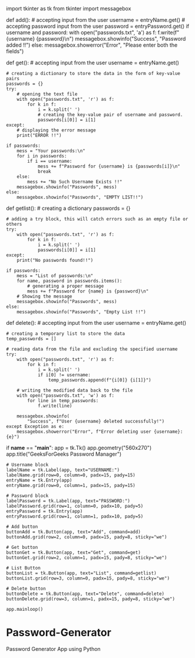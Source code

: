 import tkinter as tk
from tkinter import messagebox


def add():
    # accepting input from the user
    username = entryName.get()
    # accepting password input from the user
    password = entryPassword.get()
    if username and password:
        with open("passwords.txt", 'a') as f:
            f.write(f"{username} {password}\n")
        messagebox.showinfo("Success", "Password added !!")
    else:
        messagebox.showerror("Error", "Please enter both the fields")


def get():
    # accepting input from the user
    username = entryName.get()

    # creating a dictionary to store the data in the form of key-value pairs
    passwords = {}
    try:
        # opening the text file
        with open("passwords.txt", 'r') as f:
            for k in f:
                i = k.split(' ')
                # creating the key-value pair of username and password.
                passwords[i[0]] = i[1]
    except:
        # displaying the error message
        print("ERROR !!")

    if passwords:
        mess = "Your passwords:\n"
        for i in passwords:
            if i == username:
                mess += f"Password for {username} is {passwords[i]}\n"
                break
        else:
            mess += "No Such Username Exists !!"
        messagebox.showinfo("Passwords", mess)
    else:
        messagebox.showinfo("Passwords", "EMPTY LIST!!")


def getlist():
    # creating a dictionary
    passwords = {}

    # adding a try block, this will catch errors such as an empty file or others
    try:
        with open("passwords.txt", 'r') as f:
            for k in f:
                i = k.split(' ')
                passwords[i[0]] = i[1]
    except:
        print("No passwords found!!")

    if passwords:
        mess = "List of passwords:\n"
        for name, password in passwords.items():
            # generating a proper message
            mess += f"Password for {name} is {password}\n"
        # Showing the message
        messagebox.showinfo("Passwords", mess)
    else:
        messagebox.showinfo("Passwords", "Empty List !!")


def delete():
    # accepting input from the user
    username = entryName.get()

    # creating a temporary list to store the data
    temp_passwords = []

    # reading data from the file and excluding the specified username
    try:
        with open("passwords.txt", 'r') as f:
            for k in f:
                i = k.split(' ')
                if i[0] != username:
                    temp_passwords.append(f"{i[0]} {i[1]}")

        # writing the modified data back to the file
        with open("passwords.txt", 'w') as f:
            for line in temp_passwords:
                f.write(line)

        messagebox.showinfo(
            "Success", f"User {username} deleted successfully!")
    except Exception as e:
        messagebox.showerror("Error", f"Error deleting user {username}: {e}")


if __name__ == "__main__":
    app = tk.Tk()
    app.geometry("560x270")
    app.title("GeeksForGeeks Password Manager")

    # Username block
    labelName = tk.Label(app, text="USERNAME:")
    labelName.grid(row=0, column=0, padx=15, pady=15)
    entryName = tk.Entry(app)
    entryName.grid(row=0, column=1, padx=15, pady=15)

    # Password block
    labelPassword = tk.Label(app, text="PASSWORD:")
    labelPassword.grid(row=1, column=0, padx=10, pady=5)
    entryPassword = tk.Entry(app)
    entryPassword.grid(row=1, column=1, padx=10, pady=5)

    # Add button
    buttonAdd = tk.Button(app, text="Add", command=add)
    buttonAdd.grid(row=2, column=0, padx=15, pady=8, sticky="we")

    # Get button
    buttonGet = tk.Button(app, text="Get", command=get)
    buttonGet.grid(row=2, column=1, padx=15, pady=8, sticky="we")

    # List Button
    buttonList = tk.Button(app, text="List", command=getlist)
    buttonList.grid(row=3, column=0, padx=15, pady=8, sticky="we")

    # Delete button
    buttonDelete = tk.Button(app, text="Delete", command=delete)
    buttonDelete.grid(row=3, column=1, padx=15, pady=8, sticky="we")

    app.mainloop()
# Password-Generator
Password Generator App using Python
